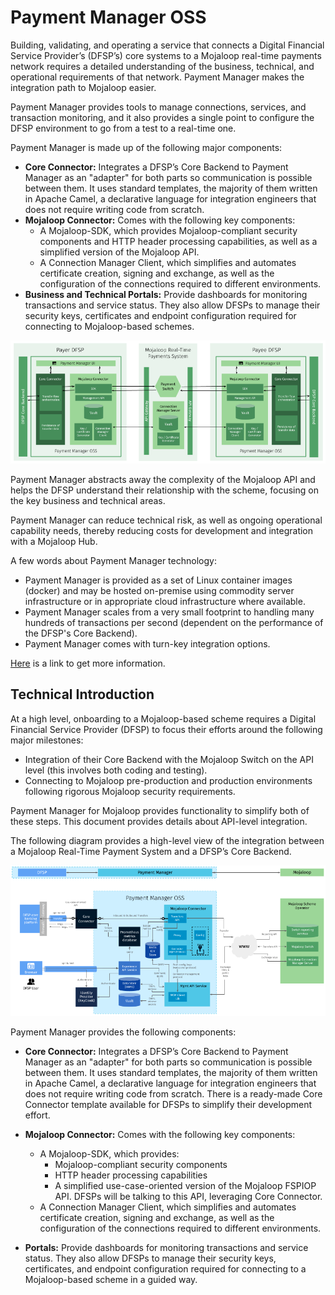 # Payment Manager OSS
Building, validating, and operating a service that connects a Digital Financial Service Provider’s (DFSP’s) core systems to a Mojaloop real-time payments network requires a detailed understanding of the business, technical, and operational requirements of that network. Payment Manager makes the integration path to Mojaloop easier.

Payment Manager provides tools to manage connections, services, and transaction monitoring, and it also provides a single point to configure the DFSP environment to go from a test to a real-time one.

Payment Manager is made up of the following major components:

- **Core Connector:** Integrates a DFSP’s Core Backend to Payment Manager as an "adapter" for both parts so communication is possible between them. It uses standard templates, the majority of them written in Apache Camel, a declarative language for integration engineers that does not require writing code from scratch.
- **Mojaloop Connector:** Comes with the following key components:
   - A Mojaloop-SDK, which provides Mojaloop-compliant security components and HTTP header processing capabilities, as well as a simplified version of the Mojaloop API.
   - A Connection Manager Client, which simplifies and automates certificate creation, signing and exchange, as well as the configuration of the connections required to different environments.
- **Business and Technical Portals:** Provide dashboards for monitoring transactions and service status. They also allow DFSPs to manage their security keys, certificates and endpoint configuration required for connecting to Mojaloop-based schemes.

![Payment Manager Architecture](./images/pm4ml_system_architecture.png)

Payment Manager abstracts away the complexity of the Mojaloop API and helps the DFSP understand their relationship with the scheme, focusing on the key business and technical areas.

Payment Manager can reduce technical risk, as well as ongoing operational capability needs, thereby reducing costs for development and integration with a Mojaloop Hub.

A few words about Payment Manager technology:

- Payment Manager is provided as a set of Linux container images (docker) and may be hosted on-premise using commodity server infrastructure or in appropriate cloud infrastructure where available.
- Payment Manager scales from a very small footprint to handling many hundreds of transactions per second (dependent on the performance of the DFSP's Core Backend).
- Payment Manager comes with turn-key integration options.

[Here](https://rtplex.io/payment-manager-oss/) is a link to get more information.

## Technical Introduction

At a high level, onboarding to a Mojaloop-based scheme requires a Digital Financial Service Provider (DFSP) to focus their efforts around the following major milestones:
- Integration of their Core Backend with the Mojaloop Switch on the API level (this involves both coding and testing).
- Connecting to Mojaloop pre-production and production environments following rigorous Mojaloop security requirements.

Payment Manager for Mojaloop provides functionality to simplify both of these steps. This document provides details about API-level integration.

The following diagram provides a high-level view of the integration between a Mojaloop Real-Time Payment System and a DFSP’s Core Backend.

![Payment Manager Architecture](./images/payment_manager_architecture.png)

Payment Manager provides the following components:

- **Core Connector:** Integrates a DFSP’s Core Backend to Payment Manager as an "adapter" for both parts so communication is possible between them. It uses standard templates, the majority of them written in Apache Camel, a declarative language for integration engineers that does not require writing code from scratch. There is a ready-made Core Connector template available for DFSPs to simplify their development effort.
- **Mojaloop Connector:** Comes with the following key components:
   - A Mojaloop-SDK, which provides:
      - Mojaloop-compliant security components
      - HTTP header processing capabilities
      - A simplified use-case-oriented version of the Mojaloop FSPIOP API. DFSPs will be talking to this API, leveraging Core Connector.
   - A Connection Manager Client, which simplifies and automates certificate creation, signing and exchange, as well as the configuration of the connections required to different environments.

- **Portals:** Provide dashboards for monitoring transactions and service status. They also allow DFSPs to manage their security keys, certificates, and endpoint configuration required for connecting to a Mojaloop-based scheme in a guided way.

